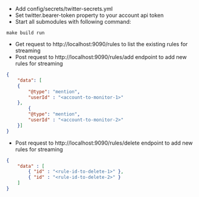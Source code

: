 * Add config/secrets/twitter-secrets.yml
* Set twitter.bearer-token property to your account api token
* Start all submodules with following command:
```
make build run
```
* Get request to http://localhost:9090/rules to list the existing rules for streaming
* Post request to http://localhost:9090/rules/add endpoint to add new rules for streaming
```json
{
	"data": [
	{
		"@type": "mention",
		"userId" : "<account-to-monitor-1>"
	},
        {
		"@type": "mention",
		"userId" : "<account-to-monitor-2>"
	}]
}
```
* Post request to http://localhost:9090/rules/delete endpoint to add new rules for streaming
```json
{
	"data" : [
		{ "id" : "<rule-id-to-delete-1>" },
		{ "id" : "<rule-id-to-delete-2>" }
	]
}
```
